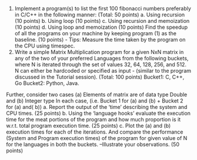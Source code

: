 1. Implement a program(s) to list the first 100 fibonacci numbers preferably in C/C++ in the
following manner: (Total: 50 points)
a. Using recursion (10 points)
b. Using loop (10 points)
c. Using recursion and memoization (10 points)
d. Using loop and memoization (10 points)
Find the speedup of all the programs on your machine by keeping program (1) as the
baseline. (10 points) -
Tips: Measure the time taken by the program on the CPU using timespec.
2. Write a simple Matrix Multiplication program for a given NxN matrix in any of the two of
your preferred Languages from the following buckets, where N is iterated through the set
of values 32, 64, 128, 256, and 512. N can either be hardcoded or specified as input -
(similar to the program discussed in the Tutorial session). (Total: 100 points)
Bucket1: C, C++, Go
Bucket2: Python, Java.

Further, consider two cases (a) Elements of matrix are of data type Double and (b) Integer type
In each case, (i.e. Bucket 1 for (a) and (b) + Bucket 2 for (a) and( b))
a. Report the output of the ‘time’ describing the system and CPU times. (25 points)
b. Using the ‘language hooks’ evaluate the execution time for the meat portions of the
program and how much proportion is it w.r.t. total program execution time. (25 points)
c. Plot the (a) and (b) execution times for each of the iterations. And compare the
performance (System and Program execution times) of the program for given value of N
for the languages in both the buckets. –Illustrate your observations. (50 points)

